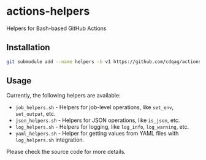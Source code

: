 # actions-helpers

Helpers for Bash-based GitHub Actions

## Installation

```sh
git submodule add --name helpers -b v1 https://github.com/cdqag/actions-helpers.git your/path/helpers
```

## Usage

Currently, the following helpers are available:

- `job_helpers.sh` - Helpers for job-level operations, like `set_env`, `set_output`, etc.
- `json_helpers.sh` - Helpers for JSON operations, like `is_json`, etc.
- `log_helpers.sh` - Helpers for logging, like `log_info`, `log_warning`, etc.
- `yaml_helpers.sh` - Helper for getting values from YAML files with `log_helpers.sh` integration.

Please check the source code for more details.
